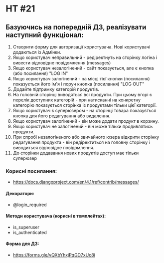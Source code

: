 # HT #21

## Базуючись на попередній ДЗ, реалізувати наступний функціонал:
1. Створити форму для авторизації користувача. Нові користувачі додаються із Адмінки.
2. Якщо користувач неправильний - редіректнуть на сторінку логіна і вивести відповідне повідомлення (messages)
3. Якщо користувач незалогінений - сайт показується, але є кнопка (або посилання) "LOG IN"
4. Якщо користувач залогінений - на місці тієї кнопки (посилання) показується його ім'я і поруч кнопка (посилання) "LOG OUT"
5. Додайте підтримку категорій продуктів.
6. На головній сторінці виводяться всі продукти. При цьому вгорі є перелік доступних категорій - при натисканні на конкретну категорію показується сторінка із продуктами тільки цієї категорії.
7. Якщо користувач є суперюзером - на сторінці товара показується кнопка для його редагування або видалення.
8. Якщо користувач залогінений - він може додати продукт в корзину.
9. Якщо користувач не залогінений - він може тільки продивлятись продукти.
10. При спробі незалогіненого або звичайного юзера відкрити сторінку редагування продукта - він редіректиться на головну сторінку і виводиться відповідне повідомлення.
11. До сторінки додавання нових продуктів доступ має тільки суперюзер

### Корисні посилання:
* https://docs.djangoproject.com/en/4.1/ref/contrib/messages/
#### Декоратори:
* @login_required
#### Методи користувача (корисні в темплейтах):
* is_superuser
* is_authenticated
#### Форма для ДЗ:
* https://forms.gle/vQXbYhxjPqGD7xUc8і